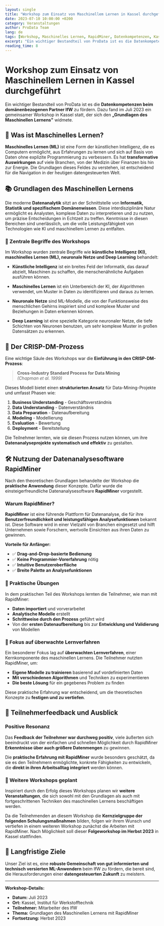 ```yaml
---
layout: single
title: "Workshop zum Einsatz von Maschinellem Lernen in Kassel durchgeführt"
date: 2023-07-10 10:00:00 +0200
category: Veranstaltungen
author: ProData Team
lang: de
tags: [Workshop, Maschinelles Lernen, RapidMiner, Datenkompetenzen, Kassel]
excerpt: "Ein wichtiger Bestandteil von ProData ist es die Datenkompetenzen beim domänenbezogenen Partner IfW zu fördern. Dazu fand im Juli 2023 ein gemeinsamer Workshop in Kassel statt, der sich den Grundlagen des Maschinellen Lernens widmete."
reading_time: 8
---
```


# Workshop zum Einsatz von Maschinellem Lernen in Kassel durchgeführt

Ein wichtiger Bestandteil von ProData ist es die **Datenkompetenzen beim domänenbezogenen Partner IfW** zu fördern. Dazu fand im Juli 2023 ein gemeinsamer Workshop in Kassel statt, der sich den **„Grundlagen des Maschinellen Lernens"** widmete.

## 🤖 Was ist Maschinelles Lernen?

**Maschinelles Lernen (ML)** ist eine Form der künstlichen Intelligenz, die es Computern ermöglicht, aus Erfahrungen zu lernen und sich auf Basis von Daten ohne explizite Programmierung zu verbessern. Es hat **transformative Auswirkungen** auf viele Branchen, von der Medizin über Finanzen bis hin zur Energie. Die Grundlagen dieses Feldes zu verstehen, ist entscheidend für die Navigation in der heutigen datengesteuerten Welt.

## 📚 Grundlagen des Maschinellen Lernens

Die moderne **Datenanalytik** sitzt an der Schnittstelle von **Informatik, Statistik und spezifischem Domänenwissen**. Diese interdisziplinäre Natur ermöglicht es Analysten, komplexe Daten zu interpretieren und zu nutzen, um präzise Entscheidungen in Echtzeit zu treffen. Kenntnisse in diesen Bereichen sind unerlässlich, um die volle Leistungsfähigkeit von Technologien wie KI und maschinellem Lernen zu entfalten.

### 🧠 Zentrale Begriffe des Workshops

Im Workshop wurden zentrale Begriffe wie **künstliche Intelligenz (KI), maschinelles Lernen (ML), neuronale Netze und Deep Learning** behandelt:

- **Künstliche Intelligenz** ist ein breites Feld der Informatik, das darauf abzielt, Maschinen zu schaffen, die menschenähnliche Aufgaben ausführen können.

- **Maschinelles Lernen** ist ein Unterbereich der KI, der Algorithmen verwendet, um Muster in Daten zu identifizieren und daraus zu lernen.

- **Neuronale Netze** sind ML-Modelle, die von der Funktionsweise des menschlichen Gehirns inspiriert sind und komplexe Muster und Beziehungen in Daten erkennen können.

- **Deep Learning** ist eine spezielle Kategorie neuronaler Netze, die tiefe Schichten von Neuronen benutzen, um sehr komplexe Muster in großen Datensätzen zu erkennen.

## 🔄 Der CRISP-DM-Prozess

Eine wichtige Säule des Workshops war die **Einführung in den CRISP-DM-Prozess**:

> **Cross-Industry Standard Process for Data Mining**  
> *(Chapman et al. 1999)*

Dieses Modell bietet einen **strukturierten Ansatz** für Data-Mining-Projekte und umfasst Phasen wie:

1. **Business Understanding** - Geschäftsverständnis
2. **Data Understanding** - Datenverständnis  
3. **Data Preparation** - Datenaufbereitung
4. **Modeling** - Modellierung
5. **Evaluation** - Bewertung
6. **Deployment** - Bereitstellung

Die Teilnehmer lernten, wie sie diesen Prozess nutzen können, um ihre **Datenanalyseprojekte systematisch und effektiv** zu gestalten.

## 🛠️ Nutzung der Datenanalysesoftware RapidMiner

Nach den theoretischen Grundlagen behandelte der Workshop die **praktische Anwendung** dieser Konzepte. Dafür wurde die einsteigerfreundliche Datenanalysesoftware **RapidMiner** vorgestellt.

### Warum RapidMiner?

**RapidMiner** ist eine führende Plattform für Datenanalyse, die für ihre **Benutzerfreundlichkeit und leistungsfähigen Analysefunktionen** bekannt ist. Diese Software wird in einer Vielzahl von Branchen eingesetzt und hilft Unternehmen sowie Forschern, wertvolle Einsichten aus ihren Daten zu gewinnen.

**Vorteile für Anfänger:**
- ✅ **Drag-and-Drop-basierte Bedienung**
- ✅ **Keine Programmier-Vorerfahrung** nötig
- ✅ **Intuitive Benutzeroberfläche**
- ✅ **Breite Palette an Analysefunktionen**

### 🎯 Praktische Übungen

In dem praktischen Teil des Workshops lernten die Teilnehmer, wie man mit RapidMiner:

- **Daten importiert** und vorverarbeitet
- **Analytische Modelle** erstellt
- **Schrittweise durch den Prozess** geführt wird
- Von der **ersten Datenaufbereitung** bis zur **Entwicklung und Validierung** von Modellen

### 🔬 Fokus auf überwachte Lernverfahren

Ein besonderer Fokus lag auf **überwachten Lernverfahren**, einer Kernkomponente des maschinellen Lernens. Die Teilnehmer nutzten RapidMiner, um:

- **Eigene Modelle zu trainieren** basierend auf vordefinierten Daten
- **Mit verschiedenen Algorithmen** und Techniken zu experimentieren
- **Die beste Lösung** für ein gegebenes Problem zu finden

Diese praktische Erfahrung war entscheidend, um die theoretischen Konzepte zu **festigen und zu vertiefen**.

## 💬 Teilnehmerfeedback und Ausblick

### Positive Resonanz

Das **Feedback der Teilnehmer war durchweg positiv**, viele äußerten sich beeindruckt von der einfachen und schnellen Möglichkeit durch RapidMiner **Erkenntnisse über auch größere Datenmengen** zu gewinnen. 

Die **praktische Erfahrung mit RapidMiner** wurde besonders geschätzt, da sie es den Teilnehmern ermöglichte, konkrete Fähigkeiten zu entwickeln, die **direkt in ihren Arbeitsalltag integriert** werden können.

### 🚀 Weitere Workshops geplant

Inspiriert durch den Erfolg dieses Workshops planen wir **weitere Veranstaltungen**, die sich sowohl mit den Grundlagen als auch mit fortgeschrittenen Techniken des maschinellen Lernens beschäftigen werden. 

Da die Teilnehmenden an diesem Workshop die **Kernzielgruppe der folgenden Schulungsmaßnahmen** bilden, folgen wir ihrem Wunsch und vertiefen in einem weiteren Workshop zunächst die Arbeiten mit RapidMiner. Nach Möglichkeit soll dieser **Folgeworkshop im Herbst 2023** in Kassel stattfinden.

## 🎯 Langfristige Ziele

Unser Ziel ist es, eine **robuste Gemeinschaft von gut informierten und technisch versierten ML-Anwendern** beim IfW zu fördern, die bereit sind, die Herausforderungen einer **datengesteuerten Zukunft** zu meistern.

---

**Workshop-Details:**
- **Datum:** Juli 2023
- **Ort:** Kassel, Institut für Werkstofftechnik
- **Teilnehmer:** Mitarbeiter des IfW
- **Thema:** Grundlagen des Maschinellen Lernens mit RapidMiner
- **Fortsetzung:** Herbst 2023